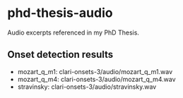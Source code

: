 # phd-thesis-audio

Audio excerpts referenced in my PhD Thesis.

## Onset detection results

- mozart_q_m1: clari-onsets-3/audio/mozart_q_m1.wav
- mozart_q_m4: clari-onsets-3/audio/mozart_q_m4.wav
- stravinsky: clari-onsets-3/audio/stravinsky.wav
